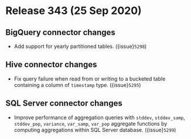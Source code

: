 # Release 343 (25 Sep 2020)

## BigQuery connector changes

* Add support for yearly partitioned tables. ({issue}`5298`)

## Hive connector changes

* Fix query failure when read from or writing to a bucketed table containing a column of `timestamp` type. ({issue}`5295`)

## SQL Server connector changes

* Improve performance of aggregation queries with `stddev`, `stddev_samp`, `stddev_pop`, `variance`, `var_samp`, `var_pop`
  aggregate functions by computing aggregations within SQL Server database. ({issue}`5299`)
